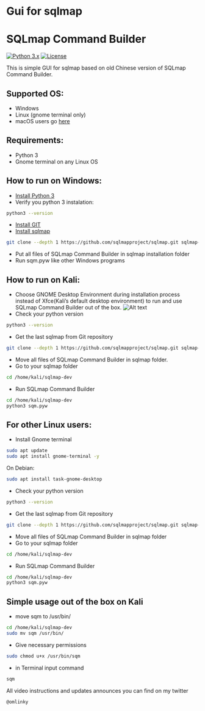 # Gui for sqlmap
# SQLmap Command Builder

[![Python 3.x](https://img.shields.io/badge/python-3.x-yellow.svg)](https://www.python.org/) [![License](https://img.shields.io/badge/license-GPLv2-red.svg)](https://github.com/omlinky/sqm/blob/main/LICENSE)

This is simple GUI for sqlmap based on old Chinese version of SQLmap Command Builder.

## Supported OS:

- Windows
- Linux (gnome terminal only)
- macOS users go [here](https://github.com/omlinky/sqm_macos)


## Requirements:

- Python 3
- Gnome terminal on any Linux OS

## How to run on Windows:

- [Install Python 3](https://www.python.org)
- Verify you python 3 instalation:
```sh
python3 --version
```
- [Install GIT](https://gitforwindows.org/)
- [Install sqlmap](https://github.com/sqlmapproject/sqlmap)
```sh
git clone --depth 1 https://github.com/sqlmapproject/sqlmap.git sqlmap-dev
```
- Put all files of SQLmap Command Builder in sqlmap installation folder
- Run sqm.pyw like other Windows programs 

## How to run on Kali:

- Choose GNOME Desktop Environment during installation process instead of Xfce(Kali’s default desktop environment) to run and use SQLmap Command Builder out of the box.
![Alt text](https://user-images.githubusercontent.com/79360483/110434494-2c422b00-80b2-11eb-8dba-15bee96a553a.png)
- Check your python version
```sh
python3 --version
```
- Get the last sqlmap from Git repository
```sh
git clone --depth 1 https://github.com/sqlmapproject/sqlmap.git sqlmap-dev
```
- Move all files of SQLmap Command Builder in sqlmap folder.
- Go to your sqlmap folder
```sh
cd /home/kali/sqlmap-dev
```
- Run SQLmap Command Builder
```sh
cd /home/kali/sqlmap-dev
python3 sqm.pyw
```

## For other Linux users:
- Install Gnome terminal
```sh
sudo apt update
sudo apt install gnome-terminal -y
```
On Debian:
```sh
sudo apt install task-gnome-desktop
```
- Check your python version
```sh
python3 --version
```
- Get the last sqlmap from Git repository
```sh
git clone --depth 1 https://github.com/sqlmapproject/sqlmap.git sqlmap-dev
```
- Move all files of SQLmap Command Builder in sqlmap folder
- Go to your sqlmap folder
```sh
cd /home/kali/sqlmap-dev
```
- Run SQLmap Command Builder
```sh
cd /home/kali/sqlmap-dev
python3 sqm.pyw
```

## Simple usage out of the box on Kali
- move sqm to /usr/bin/
```sh
cd /home/kali/sqlmap-dev
sudo mv sqm /usr/bin/
```
- Give necessary permissions
```sh
sudo chmod u+x /usr/bin/sqm
```
- in Terminal input command
```sh
sqm
```

All video instructions and updates announces you can find on my twitter 
```sh
@omlinky
```
